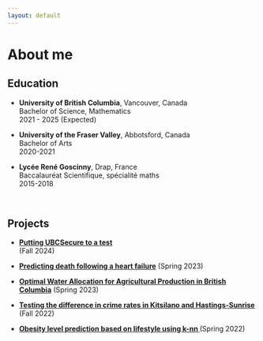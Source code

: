 ```yaml
---
layout: default
---
```


# About me

## Education

- **University of British Columbia**, Vancouver, Canada <br>
  Bachelor of Science, Mathematics <br>
  2021 - 2025 (Expected)

- **University of the Fraser Valley**, Abbotsford, Canada <br>
  Bachelor of Arts<br>
  2020-2021
 
- **Lycée René Goscinny**, Drap, France <br>
  Baccalauréat Scientifique, spécialité maths <br>
  2015-2018
<br>

## Projects
- **[Putting UBCSecure to a test](stat_404.pdf)<br>** (Fall 2024)<br>

- **[Predicting death following a heart failure](stat_306.html)** (Spring 2023)<br>

- **[Optimal Water Allocation for Agricultural Production in British Columbia](math_340.pdf)** (Spring 2023)<br>
  
- **[Testing the difference in crime rates in Kitsilano and Hastings-Sunrise ](stat_201.html)** (Fall 2022)<br>

- **[Obesity level prediction based on lifestyle using k-nn ](dsci_100.html)** (Spring 2022)<br>
  <br>
